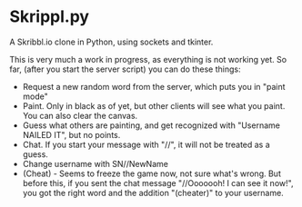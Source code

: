 # Skrippl.py

A Skribbl.io clone in Python, using sockets and tkinter.

This is very much a work in progress, as everything is not working yet.
So far, (after you start the server script) you can do these things:

* Request a new random word from the server, which puts you in "paint mode"
* Paint. Only in black as of yet, but other clients will see what you paint. You can also clear the canvas.
* Guess what others are painting, and get recognized with "Username NAILED IT", but no points.
* Chat. If you start your message with "//", it will not be treated as a guess.
* Change username with SN//NewName
* (Cheat) - Seems to freeze the game now, not sure what's wrong. But before this, if you sent the chat message "//Ooooooh! I can see it now!", you got the right word and the addition "(cheater)" to your username.
